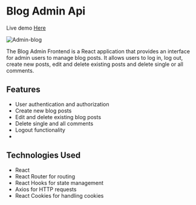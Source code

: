 # Blog Admin Api

Live demo [Here](https://stefanpython.github.io/blog-admin-api/)

![Admin-blog](presentation.gif)

The Blog Admin Frontend is a React application that provides an interface for admin users to manage blog posts. It allows users to log in, log out, create new posts, edit and delete existing posts and delete single or all comments.

## Features

- User authentication and authorization
- Create new blog posts
- Edit and delete existing blog posts
- Delete single and all comments
- Logout functionality
-

## Technologies Used

- React
- React Router for routing
- React Hooks for state management
- Axios for HTTP requests
- React Cookies for handling cookies
